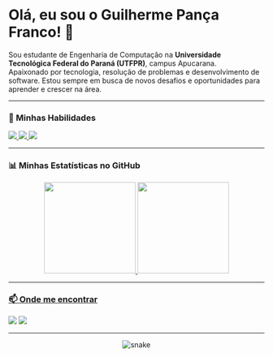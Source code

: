 # Olá, eu sou o Guilherme Pança Franco! 👋

<p align="left"> 
  Sou estudante de Engenharia de Computação na <strong>Universidade Tecnológica Federal do Paraná (UTFPR)</strong>, campus Apucarana. 
  <br>
  Apaixonado por tecnologia, resolução de problemas e desenvolvimento de software. Estou sempre em busca de novos desafios e oportunidades para aprender e crescer na área.
</p>

---

### 🚀 Minhas Habilidades

<p align="left">
  <a href="https://skillicons.dev">
    <img src="https://skillicons.dev/icons?i=html,css,react,javascript" />
  </a>
  <a href="https://skillicons.dev">
    <img src="https://skillicons.dev/icons?i=java,python,c" />
  </a>
  <a href="https://skillicons.dev">
    <img src="https://skillicons.dev/icons?i=mysql,git,linux" />
  </a>
  </p>

---

### 📊 Minhas Estatísticas no GitHub

<div align="center">
  <a href="https://github.com/Gu1-Fr4nc0">
  <img height="180em" src="https://github-readme-stats.vercel.app/api?username=Gu1-Fr4nc0&show_icons=true&theme=dracula&include_all_commits=true&count_private=true"/>
  <img height="180em" src="https://github-readme-stats.vercel.app/api/top-langs/?username=Gu1-Fr4nc0&layout=compact&langs_count=7&theme=dracula"/>
</div>

---

### 📫 Onde me encontrar

<p align="left">
  <a href="https://www.linkedin.com/in/guilherme-panca-franco-60a80a360" target="_blank"><img src="https://img.shields.io/badge/-LinkedIn-%230077B5?style=for-the-badge&logo=linkedin&logoColor=white" target="_blank"></a>
  <a href="guilhermefranco.2003@alunos.utfpr.edu.br"><img src="https://img.shields.io/badge/-Gmail-%23333?style=for-the-badge&logo=gmail&logoColor=white" target="_blank"></a>
  </p>

---
<div align="center">
  <img src="https://raw.githubusercontent.com/platane/platane/output/github-contribution-grid-snek.svg" alt="snake">
</div>
